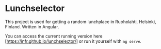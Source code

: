 # Lunchselector

This project is used for getting a random lunchplace in Ruoholahti, Helsinki, Finland. Written in Angular.

You can access the current running version here [https://infr.github.io/lunchselector/] or run it yourself with `ng serve`.
